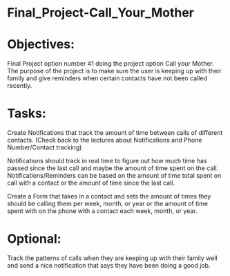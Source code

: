 # Final_Project-Call_Your_Mother

# Objectives: 

Final Project option number 41 doing the project option Call your Mother. The purpose of the project is to make sure the user is keeping up with their family and give reminders when certain contacts have not been called recently.

# Tasks:
Create Notifications that track the amount of time between calls of different contacts. (Check back to the lectures about Notifications and Phone Number/Contact tracking)

Notifications should track in real time to figure out how much time has passed since the last call and maybe the amount of time spent on the call. Notifications/Reminders can be based on the amount of time total spent on call with a contact or the amount of time since the last call.

Create a Form that takes in a contact and sets the amount of times they should be calling them per week, month, or year or the amount of time spent with on the phone with a contact each week, month, or year.


# Optional:
Track the patterns of calls when they are keeping up with their family well and send a nice notification that says they have been doing a good job.
